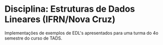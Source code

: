 # Disciplina: Estruturas de Dados Lineares (IFRN/Nova Cruz)

Implementações de exemplos de EDL's apresentados para uma turma do 4o semestre do curso de TADS.
